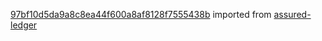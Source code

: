 [97bf10d5da9a8c8ea44f600a8af8128f7555438b](https://github.com/insolar/assured-ledger/commit/97bf10d5da9a8c8ea44f600a8af8128f7555438b) imported from [assured-ledger](https://github.com/insolar/assured-ledger)
